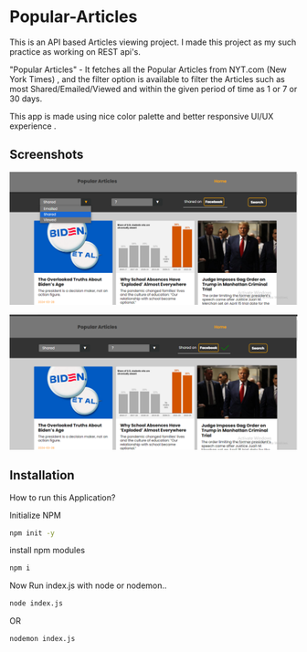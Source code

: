 # Popular-Articles

This is an API based Articles viewing project.
I made this project as my such practice as working on REST api's.

"Popular Articles" - It fetches all the Popular Articles from NYT.com (New York Times) , and the filter option is available to filter the Articles such as most Shared/Emailed/Viewed and within the given period of time as 1 or 7 or 30 days.

This app is made using nice color palette and better responsive UI/UX experience .

## Screenshots

![App Screenshot](https://github.com/LokeshAlli21/Popular-Articles/blob/master/screenshots/1.png)

![App Screenshot](https://github.com/LokeshAlli21/Popular-Articles/blob/master/screenshots/2.png)


## Installation

How to run this Application?

Initialize NPM
```bash
npm init -y
```
install npm modules
```bash
npm i
```
Now Run index.js with node or nodemon..
```bash
node index.js
```
OR
```bash
nodemon index.js
```
